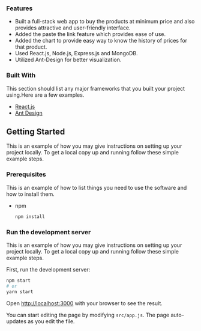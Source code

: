 
### Features

- Built a full-stack web app to buy the products at minimum price and also provides attractive and user-friendly interface.
- Added the paste the link feature which provides ease of use.
- Added the chart to provide easy way to know the history of prices for that product.
- Used React.js, Node.js, Express.js and MongoDB.
- Utilized Ant-Design for better visualization.

### Built With

This section should list any major frameworks that you built your project using.Here are a few examples.

- [React.js](https://reactjs.org/)
- [Ant Design](https://ant.design/)

## Getting Started

This is an example of how you may give instructions on setting up your project locally.
To get a local copy up and running follow these simple example steps.

### Prerequisites

This is an example of how to list things you need to use the software and how to install them.

- npm
  ```sh
  npm install
  ```

### Run the development server

This is an example of how you may give instructions on setting up your project locally.
To get a local copy up and running follow these simple example steps.

First, run the development server:

```bash
npm start
# or
yarn start
```

Open [http://localhost:3000](http://localhost:3000) with your browser to see the result.

You can start editing the page by modifying `src/app.js`. The page auto-updates as you edit the file.



